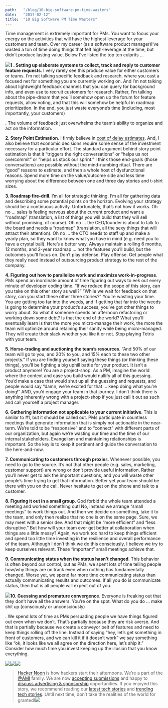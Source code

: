 ```yaml
---
path:	"/blog/10-big-software-pm-time-wasters"
date:	"2017-02-12"
title:	"10 Big Software PM Time Wasters"
---
```


Time management is extremely important for PMs. You want to focus your energy on the activities that will have the highest leverage for your customers and team. Over my career (as a software product manager)I’ve wasted a ton of time doing things that felt high-leverage at the time, but didn’t produce lasting value. Below I’ve listed the top ten culprits …

![](/images/1*KnQtBXoI1-CgVmtOSyPMlQ.png)**1 . Setting up elaborate systems to collect, track and reply to customer feature requests**. I very rarely see this produce value for either customers or teams. I’m not talking specific feedback and research, where you cast a focused net for something you are currently working on. And I’m not talking about lightweight feedback channels that you can query for background info, and even use to recruit customers for research. Rather, I’m talking about the pipe-dream that you’ll somehow open up the forum for feature requests, allow voting, and that this will somehow be helpful in roadmap prioritization. In the end, you just waste everyone’s time (including, most importantly, your customers)

. The volume of feedback just overwhelms the team’s ability to organize and act on the information.

**2. Story Point Estimation**. I firmly believe in [cost of delay estimates](http://blackswanfarming.com/cost-of-delay/). And, I also believe that economic decisions require some sense of the investment necessary for a particular effort. The standard argument behind story point estimation is that it “triggers the right conversations” or “helps us not overcommit” or “helps us stock our sprint.” I think those end-goals (those conversations) are possible without the mind-numbing ritual. There are “good” reasons to estimate, and then a whole host of dysfunctional reasons. Spend more time on the value/outcome side and less time worrying about the difference between one and three day stories and t-shirt sizes.

**3. Roadmap fire-drill**. I’m all for strategic thinking. I’m all for gathering data and describing some potential points on the horizon. Evolving your strategy should be a continuous activity. Unfortunately, that’s not how it works. Oh no … sales is feeling nervous about the current product and want a “roadmap” (translation, a list of things you will build that they will sell without promising, of course). Oh no … the CEO/founder is about to talk to the board and needs a “roadmap” (translation, all the sexy things that will attract their attention). Oh no … the CTO needs to staff up and make a yearly plan, so they want to know what you have in mind (e.g. need you to have a crystal ball). Here’s a better way. Always maintain a rolling 6 months, 12 months, and 2-year roadmap … not the features you’ll build, but the outcomes you’ll focus on. Don’t play defense. Play offense. Get people what they really need instead of outsourcing product strategy to the rest of the company.

**4. Figuring out how to parallelize work and maximize work-in-progress**. PMs spend an inordinate amount of time figuring out ways to eek out every minute of developer coding time. “If we reduce the scope of this story, can you take on this other story as well?” “While we wait for feedback on that story, can you start these other three stories?” You’re wasting your time. You are getting too far into the weeds, and if getting that far into the weeds is going to determine your product’s success, you’ve got other things to worry about. So what if someone spends an afternoon refactoring or working down some debt? Is that the end of the world? What you’ll eventually learn is that the more you micro-manage their work, the more the team will optimize around retaining their sanity while being micro-managed. They will create their slack whether you like it or not. Stop playing Tetris with your team.

**5. Horse-trading and auctioning the team’s resources**. “And 50% of our team will go to you, and 20% to you, and 15% each to these two other projects.” If you are finding yourself saying these things (or thinking these things), you’ll be fighting a big uphill battle for your product. It isn’t a product anymore! You are a project-shop. As a PM, imagine the world where the context and case you build would nullify all of this guessing. You’d make a case that would shut up all the guessing and requests, and people would say “damn, we’re excited for that … keep doing what you’re doing!” AND, you’d engage your team in that journey. I don’t think there is anything inherently wrong with a project-shop if you just call it out as such and call yourself a project manager.

**6. Gathering information not applicable to your current initiative**. This is similar to #1, but it should be called out. PMs participate in countless meetings that generate information that is simply not actionable in the near-term. We’re told to be “responsive” and to “connect” with different parts of our organization, but again we’re wasting our time and the time of our internal stakeholders. Evangelism and maintaining relationships is important. So the key is to keep it pertinent and guide the conversation to the here-and-now.

**7. Communicating to customers through proxie**s. Whenever possible, you need to go to the source. It’s not that other people (e.g. sales, marketing, customer support) are wrong or don’t provide useful information. Rather you’ll never get to ask the important questions, and you will waste other people’s time trying to get that information. Better yet your team should be there with you on the call. Never hesitate to get on the phone and talk to a customer.

**8. Figuring it out in a small group**. God forbid the whole team attended a meeting and worked something out! No, instead we arrange “small meetings” to work things out. And then we decide on something, take it to the team, and only then realize that no one is on the same page. Sure, we may meet with a senior dev. And that might be “more efficient” and “less disruptive.” But how will your team ever get better at collaboration when things are a little messy? Again, we work too hard to keep things efficient and spend too little time investing in the resilience and overall performance of the team. Although I don’t think we do this consciously, I believe we try to keep ourselves relevant. These “important” small meetings achieve that.

**9. Communicating status when the status hasn’t changed**. This behavior is often beyond our control, but as PMs, we spent lots of time telling people how/why things are on track even when nothing has fundamentally changed. Worse yet, we spend far more time communicating status than actually communicating results and outcomes. If all you do is communicate status, then that is all people will expect out of you.

![](/images/1*5Shd9Ebth2j-eQO_kIR0ww.png)**10. Guessing and premature convergence**. Everyone is freaking out that they don’t have all the answers. You’re on the spot. What do you do … make shit up (consciously or unconsciously)

. We spend lots of time as PMs persuading people we have things figured out even when we don’t. That’s partially because they are risk averse. And that is partially because we create a conveyor belt of features and need to keep things rolling off the line. Instead of saying “hey, let’s get something in front of customers, and we can kill it if it doesn’t work” we say something like “ok, it looks like we all agree on the direction here, let’s ship it.” Consider how much time you invest keeping up the illusion that you know everything.

[![](/images/1*0hqOaABQ7XGPT-OYNgiUBg.png)](http://bit.ly/HackernoonFB)[![](/images/1*Vgw1jkA6hgnvwzTsfMlnpg.png)](https://goo.gl/k7XYbx)[![](/images/1*gKBpq1ruUi0FVK2UM_I4tQ.png)](https://goo.gl/4ofytp)
> [Hacker Noon](http://bit.ly/Hackernoon) is how hackers start their afternoons. We’re a part of the [@AMI](http://bit.ly/atAMIatAMI) family. We are now [accepting submissions](http://bit.ly/hackernoonsubmission) and happy to [discuss advertising & sponsorship](mailto:partners@amipublications.com) opportunities.
> If you enjoyed this story, we recommend reading our [latest tech stories](http://bit.ly/hackernoonlatestt) and [trending tech stories](https://hackernoon.com/trending). Until next time, don’t take the realities of the world for granted!![](/images/1*35tCjoPcvq6LbB3I6Wegqw.jpeg)